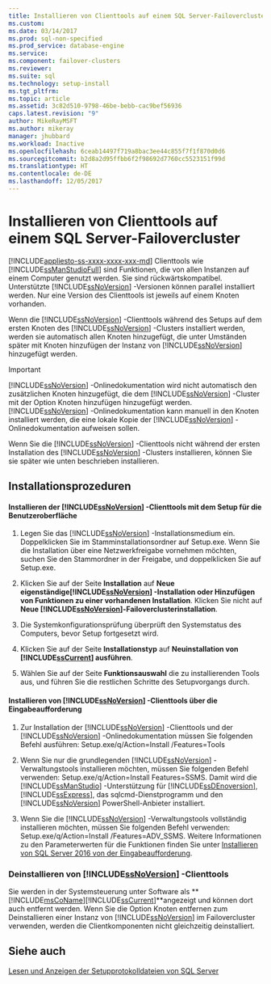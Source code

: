 ```yaml
---
title: Installieren von Clienttools auf einem SQL Server-Failovercluster | Microsoft-Dokumentation
ms.custom: 
ms.date: 03/14/2017
ms.prod: sql-non-specified
ms.prod_service: database-engine
ms.service: 
ms.component: failover-clusters
ms.reviewer: 
ms.suite: sql
ms.technology: setup-install
ms.tgt_pltfrm: 
ms.topic: article
ms.assetid: 3c82d510-9798-46be-bebb-cac9bef56936
caps.latest.revision: "9"
author: MikeRayMSFT
ms.author: mikeray
manager: jhubbard
ms.workload: Inactive
ms.openlocfilehash: 6ceab14497f719a8bac3ee44c855f7f1f870d0d6
ms.sourcegitcommit: b2d8a2d95ffbb6f2f98692d7760cc5523151f99d
ms.translationtype: HT
ms.contentlocale: de-DE
ms.lasthandoff: 12/05/2017
---
```

# <a name="install-client-tools-on-a-sql-server-failover-cluster"></a>Installieren von Clienttools auf einem SQL Server-Failovercluster
[!INCLUDE[appliesto-ss-xxxx-xxxx-xxx-md](../../../includes/appliesto-ss-xxxx-xxxx-xxx-md.md)] Clienttools wie [!INCLUDE[ssManStudioFull](../../../includes/ssmanstudiofull-md.md)] sind Funktionen, die von allen Instanzen auf einem Computer genutzt werden. Sie sind rückwärtskompatibel. Unterstützte [!INCLUDE[ssNoVersion](../../../includes/ssnoversion-md.md)] -Versionen können parallel installiert werden. Nur eine Version des Clienttools ist jeweils auf einem Knoten vorhanden.  
  
 Wenn die [!INCLUDE[ssNoVersion](../../../includes/ssnoversion-md.md)] -Clienttools während des Setups auf dem ersten Knoten des [!INCLUDE[ssNoVersion](../../../includes/ssnoversion-md.md)] -Clusters installiert werden, werden sie automatisch allen Knoten hinzugefügt, die unter Umständen später mit Knoten hinzufügen der Instanz von [!INCLUDE[ssNoVersion](../../../includes/ssnoversion-md.md)] hinzugefügt werden.  
  
> [!IMPORTANT]  
>  [!INCLUDE[ssNoVersion](../../../includes/ssnoversion-md.md)] -Onlinedokumentation wird nicht automatisch den zusätzlichen Knoten hinzugefügt, die dem [!INCLUDE[ssNoVersion](../../../includes/ssnoversion-md.md)] -Cluster mit der Option Knoten hinzufügen hinzugefügt werden. [!INCLUDE[ssNoVersion](../../../includes/ssnoversion-md.md)] -Onlinedokumentation kann manuell in den Knoten installiert werden, die eine lokale Kopie der [!INCLUDE[ssNoVersion](../../../includes/ssnoversion-md.md)] -Onlinedokumentation aufweisen sollen.  
  
 Wenn Sie die [!INCLUDE[ssNoVersion](../../../includes/ssnoversion-md.md)] -Clienttools nicht während der ersten Installation des [!INCLUDE[ssNoVersion](../../../includes/ssnoversion-md.md)] -Clusters installieren, können Sie sie später wie unten beschrieben installieren.  
  
## <a name="installation-procedures"></a>Installationsprozeduren  
  
#### <a name="installing-includessnoversionincludesssnoversion-mdmd-client-tools-using-the-setup-user-interface"></a>Installieren der [!INCLUDE[ssNoVersion](../../../includes/ssnoversion-md.md)] -Clienttools mit dem Setup für die Benutzeroberfläche  
  
1.  Legen Sie das [!INCLUDE[ssNoVersion](../../../includes/ssnoversion-md.md)] -Installationsmedium ein. Doppelklicken Sie im Stamminstallationsordner auf Setup.exe. Wenn Sie die Installation über eine Netzwerkfreigabe vornehmen möchten, suchen Sie den Stammordner in der Freigabe, und doppelklicken Sie auf Setup.exe.  
  
2.  Klicken Sie auf der Seite **Installation** auf **Neue eigenständige[!INCLUDE[ssNoVersion](../../../includes/ssnoversion-md.md)] -Installation oder Hinzufügen von Funktionen zu einer vorhandenen Installation**. Klicken Sie nicht auf **Neue [!INCLUDE[ssNoVersion](../../../includes/ssnoversion-md.md)]-Failoverclusterinstallation**.  
  
3.  Die Systemkonfigurationsprüfung überprüft den Systemstatus des Computers, bevor Setup fortgesetzt wird.  
  
4.  Klicken Sie auf der Seite **Installationstyp** auf **Neuinstallation von [!INCLUDE[ssCurrent](../../../includes/sscurrent-md.md)] ausführen**.  
  
5.  Wählen Sie auf der Seite **Funktionsauswahl** die zu installierenden Tools aus, und führen Sie die restlichen Schritte des Setupvorgangs durch.  
  
#### <a name="installing-includessnoversionincludesssnoversion-mdmd-client-tools-at-the-command-prompt"></a>Installieren von [!INCLUDE[ssNoVersion](../../../includes/ssnoversion-md.md)] -Clienttools über die Eingabeaufforderung  
  
1.  Zur Installation der [!INCLUDE[ssNoVersion](../../../includes/ssnoversion-md.md)] -Clienttools und der [!INCLUDE[ssNoVersion](../../../includes/ssnoversion-md.md)] -Onlinedokumentation müssen Sie folgenden Befehl ausführen: Setup.exe/q/Action=Install /Features=Tools  
  
2.  Wenn Sie nur die grundlegenden [!INCLUDE[ssNoVersion](../../../includes/ssnoversion-md.md)] -Verwaltungstools installieren möchten, müssen Sie folgenden Befehl verwenden: Setup.exe/q/Action=Install Features=SSMS. Damit wird die [!INCLUDE[ssManStudio](../../../includes/ssmanstudio-md.md)] -Unterstützung für [!INCLUDE[ssDEnoversion](../../../includes/ssdenoversion-md.md)], [!INCLUDE[ssExpress](../../../includes/ssexpress-md.md)], das sqlcmd-Dienstprogramm und den [!INCLUDE[ssNoVersion](../../../includes/ssnoversion-md.md)] PowerShell-Anbieter installiert.  
  
3.  Wenn Sie die [!INCLUDE[ssNoVersion](../../../includes/ssnoversion-md.md)] -Verwaltungstools vollständig installieren möchten, müssen Sie folgenden Befehl verwenden: Setup.exe/q/Action=Install /Features=ADV_SSMS. Weitere Informationen zu den Parameterwerten für die Funktionen finden Sie unter [Installieren von SQL Server 2016 von der Eingabeaufforderung](../../../database-engine/install-windows/install-sql-server-2016-from-the-command-prompt.md).  
  
### <a name="uninstalling-includessnoversionincludesssnoversion-mdmd-client-tools"></a>Deinstallieren von [!INCLUDE[ssNoVersion](../../../includes/ssnoversion-md.md)] -Clienttools  
 Sie werden in der Systemsteuerung unter Software als **[!INCLUDE[msCoName](../../../includes/msconame-md.md)][!INCLUDE[ssCurrent](../../../includes/sscurrent-md.md)]**angezeigt und können dort auch entfernt werden. Wenn Sie die Option Knoten entfernen zum Deinstallieren einer Instanz von [!INCLUDE[ssNoVersion](../../../includes/ssnoversion-md.md)] im Failovercluster verwenden, werden die Clientkomponenten nicht gleichzeitig deinstalliert.  
  
## <a name="see-also"></a>Siehe auch  
 [Lesen und Anzeigen der Setupprotokolldateien von SQL Server](../../../database-engine/install-windows/view-and-read-sql-server-setup-log-files.md)  
  
  
